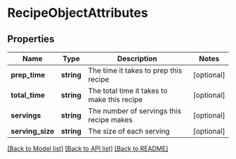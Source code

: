 # RecipeObjectAttributes

## Properties
Name | Type | Description | Notes
------------ | ------------- | ------------- | -------------
**prep_time** | **string** | The time it takes to prep this recipe | [optional] 
**total_time** | **string** | The total time it takes to make this recipe | [optional] 
**servings** | **string** | The number of servings this recipe makes | [optional] 
**serving_size** | **string** | The size of each serving | [optional] 

[[Back to Model list]](../../README.md#documentation-for-models) [[Back to API list]](../../README.md#documentation-for-api-endpoints) [[Back to README]](../../README.md)

